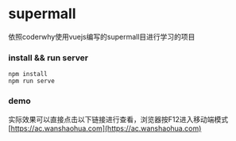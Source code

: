 # supermall
依照coderwhy使用vuejs编写的supermall目进行学习的项目

### install && run server ###
`npm install`  
`npm run serve`

### demo
实际效果可以直接点击以下链接进行查看，浏览器按F12进入移动端模式  
[https://ac.wanshaohua.com](https://ac.wanshaohua.com) 
